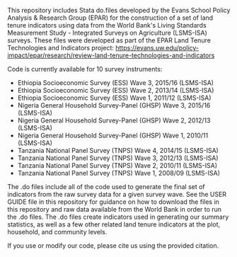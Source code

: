 This repository includes Stata do.files developed by the Evans School Policy Analysis & Research Group (EPAR) for the construction of a set of land tenure indicators using data from the World Bank's Living Standards Measurement Study - Integrated Surveys on Agriculture (LSMS-ISA) surveys. These files were developed as part of the EPAR Land Tenure Technologies and Indicators project: https://evans.uw.edu/policy-impact/epar/research/review-land-tenure-technologies-and-indicators 

Code is currently available for 10 survey instruments:
 * Ethiopia Socioeconomic Survey (ESS) Wave 3, 2015/16 (LSMS-ISA)
 * Ethiopia Socioeconomic Survey (ESS) Wave 2, 2013/14 (LSMS-ISA)
 * Ethiopia Socioeconomic Survey (ESS) Wave 1, 2011/12 (LSMS-ISA)
 * Nigeria General Household Survey-Panel (GHSP) Wave 3, 2015/16 (LSMS-ISA)
 * Nigeria General Household Survey-Panel (GHSP) Wave 2, 2012/13 (LSMS-ISA)
 * Nigeria General Household Survey-Panel (GHSP) Wave 1, 2010/11 (LSMS-ISA)
 * Tanzania National Panel Survey (TNPS) Wave 4, 2014/15 (LSMS-ISA)		
 * Tanzania National Panel Survey (TNPS) Wave 3, 2012/13 (LSMS-ISA)
 * Tanzania National Panel Survey (TNPS) Wave 2, 2010/11 (LSMS-ISA)
 * Tanzania National Panel Survey (TNPS) Wave 1, 2008/09 (LSMS-ISA)

The .do files include all of the code used to generate the final set of indicators from the raw survey data for a given survey wave. See the USER GUIDE file in this repository for guidance on how to download the files in this repository and raw data available from the World Bank in order to run the .do files. The .do files create indicators used in generating our summary statistics, as well as a few other related land tenure indicators at the plot, household, and community levels. 

If you use or modify our code, please cite us using the provided citation.
